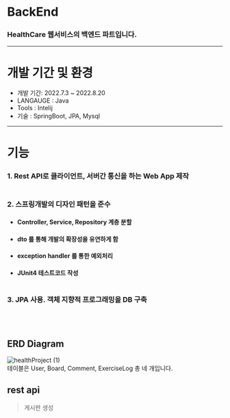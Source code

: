 # BackEnd <br>
### HealthCare 웹서비스의 백엔드 파트입니다.
---------------------------------
# 개발 기간 및 환경
+ 개발 기간: 2022.7.3 ~ 2022.8.20
+ LANGAUGE : Java
+ Tools : Intelij
+ 기술 : SpringBoot, JPA, Mysql
---------------------------------
# 기능
### 1. Rest API로 클라이언트, 서버간 통신을 하는 Web App 제작 <br><br>
### 2. 스프링개발의 디자인 패턴을 준수 <br>
+ #### Controller, Service, Repository 계층 분할
+ #### dto 를 통해 개발의 확장성을 유연하게 함
+ #### exception handler 를 통한 예외처리
+ #### JUnit4 테스트코드 작성 <br><br>
### 3. JPA 사용. 객체 지향적 프로그래밍을 DB 구축

<br><br>
## ERD Diagram
![healthProject (1)](https://user-images.githubusercontent.com/85045177/186178101-06fecd08-eed2-4867-bed4-2d861c06c32d.png) <br>
테이블은 User, Board, Comment, ExerciseLog 총 네 개입니다.

## rest api
> 게시판 생성
